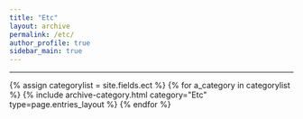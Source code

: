 ```yaml
---
title: "Etc"
layout: archive
permalink: /etc/
author_profile: true
sidebar_main: true
---
```


***

{% assign categorylist = site.fields.ect %}
{% for a_category in categorylist %} {% include archive-category.html category="Etc" type=page.entries_layout %} {% endfor %}